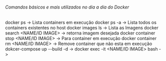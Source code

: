 ###### Comandos básicos e mais utilizados no dia a dia do Docker ########

docker ps -> Lista containers em execução
docker ps -a -> Lista todos os containers existentes no host
docker images ls -> Lista as Imagens 
docker search <NAME/ID IMAGE> -> retorna imagem desejada
docker container stop <NAME/ID IMAGE> -> Para container em execução
docker container rm <NAME/ID IMAGE> -> Remove container que não esta em execução
dokcer-compose up --build -d -> 
docker exec -it <NAME/ID IMAGE> bash ->
